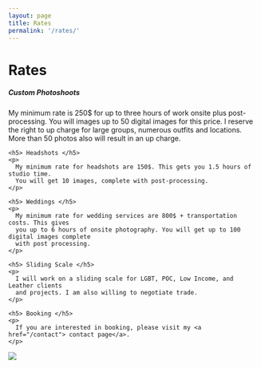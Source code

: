 ```yaml
---
layout: page
title: Rates
permalink: '/rates/'
---
```

<div class="row align-items-center">

  <div class="col-sm-6">
    <h1> Rates </h1>
    <h5 class="mt-3"> Custom Photoshoots </h5>
    <p>
      My minimum rate is 250$ for up to three hours of work onsite plus post-processing.
      You will images up to 50 digital images for this price. I reserve the right to
      up charge for large groups, numerous outfits and locations. More than 50 photos
      also will result in an up charge.
    </p>

    <h5> Headshots </h5>
    <p>
      My minimum rate for headshots are 150$. This gets you 1.5 hours of studio time.
      You will get 10 images, complete with post-processing.
    </p>

    <h5> Weddings </h5>
    <p>
      My minimum rate for wedding services are 800$ + transportation costs. This gives
      you up to 6 hours of onsite photography. You will get up to 100 digital images complete
      with post processing.
    </p>

    <h5> Sliding Scale </h5>
    <p>
      I will work on a sliding scale for LGBT, POC, Low Income, and Leather clients
      and projects. I am also willing to negotiate trade.
    </p>

    <h5> Booking </h5>
    <p>
      If you are interested in booking, please visit my <a href="/contact"> contact page</a>.
    </p>
  </div>
  <div class="col-sm-6">
    <img src="/images/photography/leather/TakeRefuge-118.jpg" />
  </div>
</div>
